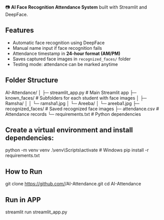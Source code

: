📷 **AI Face Recognition Attendance System** built with Streamlit and DeepFace.

## Features
- Automatic face recognition using DeepFace
- Manual name input if face recognition fails
- Attendance timestamp in **24-hour format (AM/PM)**
- Saves captured face images in `recognized_faces/` folder
- Testing mode: attendance can be marked anytime

## Folder Structure
AI-Attendance/
│
├─ streamlit_app.py # Main Streamlit app
├─ known_faces/ # Subfolders for each student with face images
│ ├─ Ramsha/
│ │ └─ ramsha1.jpg
│ └─ Areeba/
│ └─ areeba1.jpg
├─ recognized_faces/ # Saved recognized face images
├─ attendance.csv # Attendance records
└─ requirements.txt # Python dependencies

## Create a virtual environment and install dependencies:
python -m venv venv
.\venv\Scripts\activate  # Windows
pip install -r requirements.txt

## How to Run

git clone https://github.com/<your-username>/AI-Attendance.git
cd AI-Attendance
## Run in APP
streamlit run streamlit_app.py


